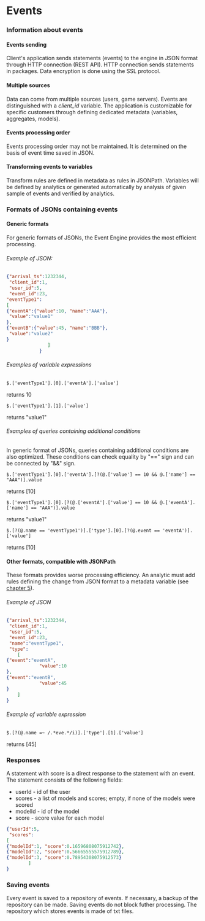 # Events #
### Information about events ###
#### Events sending ####
Client's application sends statements (events) to the engine in JSON format through HTTP connection (REST API). HTTP connection sends statements in packages. Data encryption is done using the SSL protocol.
#### Multiple sources ####
Data can come from multiple sources (users, game servers). Events are distinguished with a *client_id* variable. The application is customizable for specific customers through defining dedicated metadata (variables, aggregates, models).
#### Events processing order ####
Events processing order may not be maintained. It is determined on the basis of event time saved in JSON.
#### Transforming events to variables ####
Transform rules are defined in metadata as rules in JSONPath. Variables will be defined by analytics or generated automatically by analysis of given sample of events and verified by analytics.
### Formats of JSONs containing events ###
#### Generic formats ####
For generic formats of JSONs, the Event Engine provides the most efficient processing.

###### Example of JSON: ######
```json
{"arrival_ts":1232344,  
 "client_id":1, 
 "user_id":5, 
 "event_id":23,
"eventType1":
[
{"eventA":{"value":10, "name":"AAA"},
 "value":"value1"
},
{"eventB":{"value":45, "name":"BBB"},
 "value":"value2" 		
}
			   ]
			}
```
###### Examples of variable expressions ######
```
$.['eventType1'].[0].['eventA'].['value']
``` 
returns 10

```
$.['eventType1'].[1].['value']
``` 
returns "value1"

###### Examples of queries containing additional conditions ######
In generic format of JSONs, queries containing additional conditions are also optimized. These conditions can check equality by "==" sign and can be connected by "&&" sign.

```
$.['eventType1'].[0].['eventA'].[?(@.['value'] == 10 && @.['name'] == "AAA")].value
```
 returns [10]

```
$.['eventType1'].[0].[?(@.['eventA'].['value'] == 10 && @.['eventA'].['name'] == "AAA")].value
```
 returns "value1"

```
$.[?(@.name == 'eventType1')].['type'].[0].[?(@.event == 'eventA')].['value']
```
 returns [10]

#### Other formats, compatible with JSONPath ####
These formats provides worse processing efficiency. An analytic must add rules defining the change from JSON format to a metadata variable (see [chapter 5](http://event-engine-documentation.readthedocs.io/en/latest/5.%20Metadata/)).

###### Example of JSON ######
```json
{"arrival_ts":1232344,  
 "client_id":1, 
 "user_id":5, 
 "event_id":23,
 "name":"eventType1",
 "type":
 	[
{"event":"eventA",
 	 	    "value":10
},
{"event":"eventB",
 	 	    "value":45
}
 	]
}
```

###### Example of variable expression ######
```
$.[?(@.name =~ /.*eve.*/i)].['type'].[1].['value']
```
returns [45]

### Responses ###
A statement with score is a direct response to the statement with an event.
The statement consists of the following fields:

- userId - id of the user
- scores - a list of models and scores; empty, if none of the models were scored
- modelId - id of the model
- score - score value for each model

```json
{"userId":5, 
 "scores":
[ 
{"modelId":1, "score":0.16596808075912742},
{"modelId":2, "score":0.56665555575912789},
{"modelId":3, "score":0.78954308075912573}
    	]
}
```

### Saving events ###
Every event is saved to a repository of events. If necessary, a backup of the repository can be made. Saving events do not block futher processing. The repository which stores events is made of txt files.